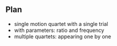## **Plan** 
 - single motion quartet with a single trial
 - with parameters: ratio and frequency
 - multiple quartets: appearing one by one
